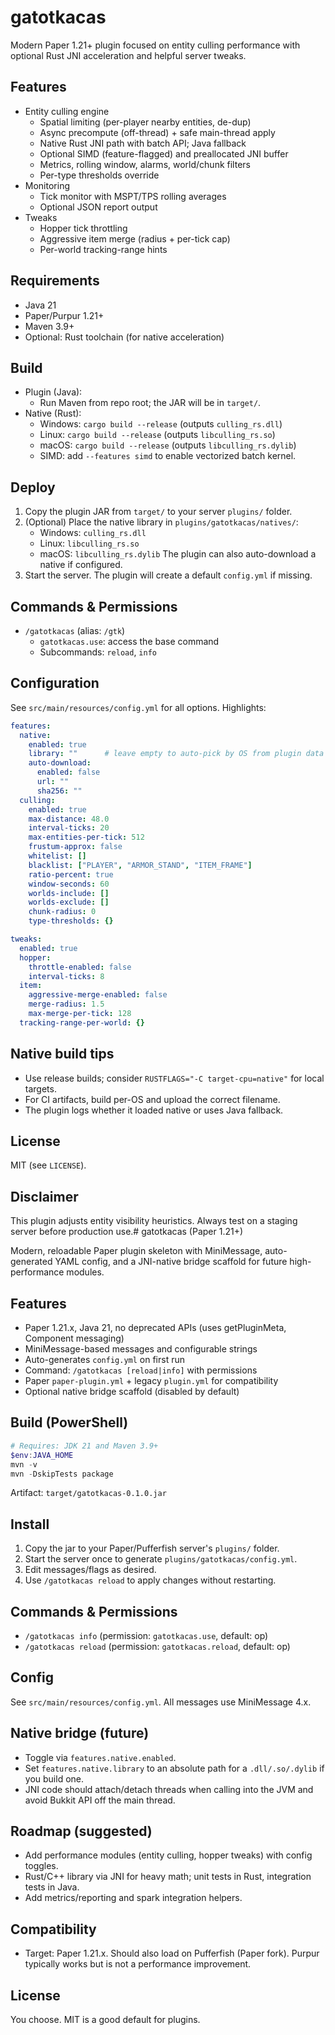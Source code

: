 # gatotkacas

Modern Paper 1.21+ plugin focused on entity culling performance with optional Rust JNI acceleration and helpful server tweaks.

## Features
- Entity culling engine
  - Spatial limiting (per-player nearby entities, de-dup)
  - Async precompute (off-thread) + safe main-thread apply
  - Native Rust JNI path with batch API; Java fallback
  - Optional SIMD (feature-flagged) and preallocated JNI buffer
  - Metrics, rolling window, alarms, world/chunk filters
  - Per-type thresholds override
- Monitoring
  - Tick monitor with MSPT/TPS rolling averages
  - Optional JSON report output
- Tweaks
  - Hopper tick throttling
  - Aggressive item merge (radius + per-tick cap)
  - Per-world tracking-range hints

## Requirements
- Java 21
- Paper/Purpur 1.21+
- Maven 3.9+
- Optional: Rust toolchain (for native acceleration)

## Build
- Plugin (Java):
  - Run Maven from repo root; the JAR will be in `target/`.
- Native (Rust):
  - Windows: `cargo build --release` (outputs `culling_rs.dll`)
  - Linux: `cargo build --release` (outputs `libculling_rs.so`)
  - macOS: `cargo build --release` (outputs `libculling_rs.dylib`)
  - SIMD: add `--features simd` to enable vectorized batch kernel.

## Deploy
1. Copy the plugin JAR from `target/` to your server `plugins/` folder.
2. (Optional) Place the native library in `plugins/gatotkacas/natives/`:
   - Windows: `culling_rs.dll`
   - Linux: `libculling_rs.so`
   - macOS: `libculling_rs.dylib`
   The plugin can also auto-download a native if configured.
3. Start the server. The plugin will create a default `config.yml` if missing.

## Commands & Permissions
- `/gatotkacas` (alias: `/gtk`)
  - `gatotkacas.use`: access the base command
  - Subcommands: `reload`, `info`

## Configuration
See `src/main/resources/config.yml` for all options. Highlights:

```yaml
features:
  native:
    enabled: true
    library: ""      # leave empty to auto-pick by OS from plugin data folder
    auto-download:
      enabled: false
      url: ""
      sha256: ""
  culling:
    enabled: true
    max-distance: 48.0
    interval-ticks: 20
    max-entities-per-tick: 512
    frustum-approx: false
    whitelist: []
    blacklist: ["PLAYER", "ARMOR_STAND", "ITEM_FRAME"]
    ratio-percent: true
    window-seconds: 60
    worlds-include: []
    worlds-exclude: []
    chunk-radius: 0
    type-thresholds: {}

tweaks:
  enabled: true
  hopper:
    throttle-enabled: false
    interval-ticks: 8
  item:
    aggressive-merge-enabled: false
    merge-radius: 1.5
    max-merge-per-tick: 128
  tracking-range-per-world: {}
```

## Native build tips
- Use release builds; consider `RUSTFLAGS="-C target-cpu=native"` for local targets.
- For CI artifacts, build per-OS and upload the correct filename.
- The plugin logs whether it loaded native or uses Java fallback.

## License
MIT (see `LICENSE`).

## Disclaimer
This plugin adjusts entity visibility heuristics. Always test on a staging server before production use.# gatotkacas (Paper 1.21+)

Modern, reloadable Paper plugin skeleton with MiniMessage, auto-generated YAML config, and a JNI-native bridge scaffold for future high-performance modules.

## Features
- Paper 1.21.x, Java 21, no deprecated APIs (uses getPluginMeta, Component messaging)
- MiniMessage-based messages and configurable strings
- Auto-generates `config.yml` on first run
- Command: `/gatotkacas [reload|info]` with permissions
- Paper `paper-plugin.yml` + legacy `plugin.yml` for compatibility
- Optional native bridge scaffold (disabled by default)

## Build (PowerShell)
```powershell
# Requires: JDK 21 and Maven 3.9+
$env:JAVA_HOME
mvn -v
mvn -DskipTests package
```
Artifact: `target/gatotkacas-0.1.0.jar`

## Install
1. Copy the jar to your Paper/Pufferfish server's `plugins/` folder.
2. Start the server once to generate `plugins/gatotkacas/config.yml`.
3. Edit messages/flags as desired.
4. Use `/gatotkacas reload` to apply changes without restarting.

## Commands & Permissions
- `/gatotkacas info` (permission: `gatotkacas.use`, default: op)
- `/gatotkacas reload` (permission: `gatotkacas.reload`, default: op)

## Config
See `src/main/resources/config.yml`. All messages use MiniMessage 4.x.

## Native bridge (future)
- Toggle via `features.native.enabled`.
- Set `features.native.library` to an absolute path for a `.dll/.so/.dylib` if you build one.
- JNI code should attach/detach threads when calling into the JVM and avoid Bukkit API off the main thread.

## Roadmap (suggested)
- Add performance modules (entity culling, hopper tweaks) with config toggles.
- Rust/C++ library via JNI for heavy math; unit tests in Rust, integration tests in Java.
- Add metrics/reporting and spark integration helpers.

## Compatibility
- Target: Paper 1.21.x. Should also load on Pufferfish (Paper fork). Purpur typically works but is not a performance improvement.

## License
You choose. MIT is a good default for plugins.